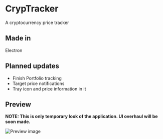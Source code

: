 # CrypTracker
A cryptocurrency price tracker

## Made in
Electron
## Planned updates
* Finish Portfolio tracking
* Target price notifications
* Tray icon and price information in it
## Preview
**NOTE: This is only temporary look of the application. UI overhaul will be soon made.**

![Preview image](https://i.imgur.com/hGa8thB.png)
